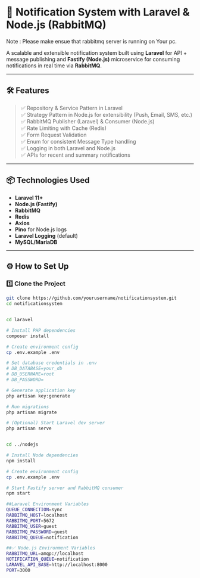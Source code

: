 # 📨 Notification System with Laravel & Node.js (RabbitMQ)

Note : Please make ensue that rabbitmq server is running on Your pc.

A scalable and extensible notification system built using **Laravel** for API + message publishing and **Fastify (Node.js)** microservice for consuming notifications in real time via **RabbitMQ**.

---

## 🛠️ Features

> ✅ Repository & Service Pattern in Laravel  
> ✅ Strategy Pattern in Node.js for extensibility (Push, Email, SMS, etc.)  
> ✅ RabbitMQ Publisher (Laravel) & Consumer (Node.js)  
> ✅ Rate Limiting with Cache (Redis)  
> ✅ Form Request Validation  
> ✅ Enum for consistent Message Type handling  
> ✅ Logging in both Laravel and Node.js  
> ✅ APIs for recent and summary notifications  

---

## 📦 Technologies Used

- **Laravel 11+**
- **Node.js (Fastify)**
- **RabbitMQ**
- **Redis**
- **Axios**
- **Pino** for Node.js logs
- **Laravel Logging** (default)
- **MySQL/MariaDB**

---

## ⚙️ How to Set Up

### 1️⃣ Clone the Project

```bash
git clone https://github.com/yourusername/notificationsystem.git
cd notificationsystem


cd laravel

# Install PHP dependencies
composer install

# Create environment config
cp .env.example .env

# Set database credentials in .env
# DB_DATABASE=your_db
# DB_USERNAME=root
# DB_PASSWORD=

# Generate application key
php artisan key:generate

# Run migrations
php artisan migrate

# (Optional) Start Laravel dev server
php artisan serve


cd ../nodejs

# Install Node dependencies
npm install

# Create environment config
cp .env.example .env

# Start Fastify server and RabbitMQ consumer
npm start

##Laravel Environment Variables
QUEUE_CONNECTION=sync
RABBITMQ_HOST=localhost
RABBITMQ_PORT=5672
RABBITMQ_USER=guest
RABBITMQ_PASSWORD=guest
RABBITMQ_QUEUE=notification

##✅ Node.js Environment Variables
RABBITMQ_URL=amqp://localhost
NOTIFICATION_QUEUE=notification
LARAVEL_API_BASE=http://localhost:8000
PORT=3000
